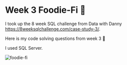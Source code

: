 # Week 3 Foodie-Fi 🥑
I took up the 8 week SQL challenge from Data with Danny https://8weeksqlchallenge.com/case-study-3/.

Here is my code solving questions from week 3 🥰


I used SQL Server.


![foodie-fi](https://github.com/user-attachments/assets/e86cb854-7240-4446-b346-fb57ce8b58ff)

